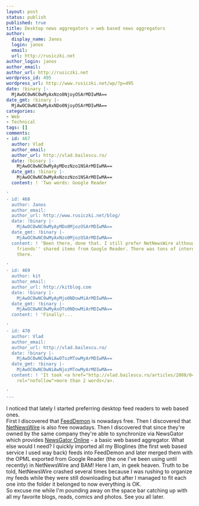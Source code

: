 ```yaml
---
layout: post
status: publish
published: true
title: Desktop news aggregators > web based news aggregators
author:
  display_name: Janos
  login: janos
  email: 
  url: http://rusiczki.net
author_login: janos
author_email: 
author_url: http://rusiczki.net
wordpress_id: 495
wordpress_url: http://www.rusiczki.net/wp/?p=495
date: !binary |-
  MjAwOC0wNC0wMyAxNzo0NjoyOSArMDIwMA==
date_gmt: !binary |-
  MjAwOC0wNC0wMyAxNDo0NjoyOSArMDIwMA==
categories:
- Web
- Technical
tags: []
comments:
- id: 467
  author: Vlad
  author_email: 
  author_url: http://vlad.bailescu.ro/
  date: !binary |-
    MjAwOC0wNC0wMyAyMDozNzo1NSArMDIwMA==
  date_gmt: !binary |-
    MjAwOC0wNC0wMyAxNzozNzo1NSArMDIwMA==
  content: ! 'Two words: Google Reader

'
- id: 468
  author: Janos
  author_email: 
  author_url: http://www.rusiczki.net/blog/
  date: !binary |-
    MjAwOC0wNC0wMyAyMDo0MjozOSArMDIwMA==
  date_gmt: !binary |-
    MjAwOC0wNC0wMyAxNzo0MjozOSArMDIwMA==
  content: ! 'Been there, done that. I still prefer NetNewsWire although I miss my
    friends'' shared items from Google Reader. There was tons of interesting stuff
    there.

'
- id: 469
  author: kit
  author_email: 
  author_url: http://kitblog.com
  date: !binary |-
    MjAwOC0wNC0wMyAyMjo0NDowMiArMDIwMA==
  date_gmt: !binary |-
    MjAwOC0wNC0wMyAxOTo0NDowMiArMDIwMA==
  content: ! 'Finally!...

'
- id: 470
  author: Vlad
  author_email: 
  author_url: http://vlad.bailescu.ro/
  date: !binary |-
    MjAwOC0wNC0wNiAwOTozMTowMyArMDIwMA==
  date_gmt: !binary |-
    MjAwOC0wNC0wNiAwNjozMTowMyArMDIwMA==
  content: ! 'It took <a href="http://vlad.bailescu.ro/articles/2008/04/06/why-google-reader/"
    rel="nofollow">more than 2 words</a>.

'
---
```

<p>I noticed that lately I started preferring desktop feed readers to web based ones.<br />
First I discovered that <a href="http://www.newsgator.com/Individuals/FeedDemon/">FeedDemon</a> is nowadays free. Then I discovered that <a href="http://www.newsgator.com/individuals/netnewswire/">NetNewsWire</a> is also free nowadays. Then I discovered that since they're owned by the same company they're able to synchronize via NewsGator which provides <a href="http://www.newsgator.com/Individuals/NewsGatorOnline/">NewsGator Online</a> - a basic web based aggregator. What else would I need? I quickly imported all my Bloglines (the first web based service I used way back) feeds into FeedDemon and later merged them with the OPML exported from Google Reader (the one I've been using until recently) in NetNewsWire and BAM! Here I am, in geek heaven. Truth to be told, NetNewsWire crashed several times because I was rushing to organize my feeds while they were still downloading but after I managed to fit each one into the folder it belonged to now everything is OK.<br />
So excuse me while I'm pounding away on the space bar catching up with all my favorite blogs, reads, comics and photos. See you all later.</p>
